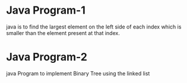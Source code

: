 # Java Program-1
java is to find the largest element on the left side of each index which is smaller than the element present at that index.
# Java Program-2
java Program to implement Binary Tree using the linked list
